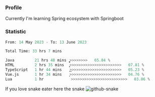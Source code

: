 ### Profile 

Currently I'm learning Spring ecosystem with Springboot

### Statistic
<!--START_SECTION:waka-->

```python
From: 14 May 2023 - To: 13 June 2023

Total Time: 33 hrs 7 mins

Java         21 hrs 48 mins  ͎͎͎͎͎͎͎͎͎͎͎͎͎͎͎͎͚>>>>>>>>   65.84 %
HTML         2 hrs 35 mins   ̡͎>>>>>>>>>>>>>>>>>>>>>>>   07.81 %
TypeScript   1 hr 44 mins    ͎͜>>>>>>>>>>>>>>>>>>>>>>>   05.23 %
Vue.js       1 hr 34 mins    ͎͕>>>>>>>>>>>>>>>>>>>>>>>   04.76 %
Lua          1 hr            >>>>>>>>>>>>>>>>>>>>>>>>>   03.06 %
```

<!--END_SECTION:waka-->

If you love snake eater here the snake 
<picture>
  <source media="(prefers-color-scheme: dark)" srcset="https://github.com/pradana4648/pradana4648/blob/c0566a83ca6ea5f2e46bab00e717c4c82b4b5c4c/github-contribution-grid-snake-dark.svg" />
  <source media="(prefers-color-scheme: light)" srcset="https://github.com/pradana4648/pradana4648/blob/c0566a83ca6ea5f2e46bab00e717c4c82b4b5c4c/github-contribution-grid-snake.svg" />
  <img alt="github-snake" src="https://github.com/pradana4648/pradana4648/blob/c0566a83ca6ea5f2e46bab00e717c4c82b4b5c4c/github-contribution-grid-snake.svg" />
</picture>
